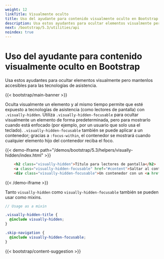 ```yaml
---
weight: 12
linkTitle: Visualmente oculto
title: Uso del ayudante para contenido visualmente oculto en Bootstrap · Bootstrap en Español v5.3
description: Usa estos ayudantes para ocultar elementos visualmente pero mantenlos accesibles para las tecnologías de asistencia.
next: /bootstrap/5.3/utilities/api
noindex: true
---
```


# Uso del ayudante para contenido visualmente oculto en Bootstrap

Usa estos ayudantes para ocultar elementos visualmente pero mantenlos accesibles para las tecnologías de asistencia.

{{< bootstrap/main-banner >}}

Oculta visualmente un elemento y al mismo tiempo permite que esté expuesto a tecnologías de asistencia (como lectores de pantalla) con `.visually-hidden`. Utiliza `.visually-hidden-focusable` para ocultar visualmente un elemento de forma predeterminada, pero para mostrarlo cuando está enfocado (por ejemplo, por un usuario que solo usa el teclado). `.visually-hidden-focusable` también se puede aplicar a un contenedor; gracias a `:focus-within`, el contenedor se mostrará cuando cualquier elemento hijo del contenedor reciba el foco.

{{< demo-iframe path="/demos/bootstrap/5.3/helpers/visually-hidden/index.html" >}}
```html {filename="HTML"}
    <h2 class="visually-hidden">Título para lectores de pantalla</h2>
    <a class="visually-hidden-focusable" href="#content">Saltar al contenido principal</a>
    <div class="visually-hidden-focusable">Un contenedor con un <a href="#">elemento enfocable</a>.</div>
```
{{< /demo-iframe >}}

Tanto `visually-hidden` como `visually-hidden-focusable` también se pueden usar como mixins.

```scss {filename="SCSS"}
// Usage as a mixin

.visually-hidden-title {
  @include visually-hidden;
}

.skip-navigation {
  @include visually-hidden-focusable;
}
```

{{< bootstrap/content-suggestion >}}

